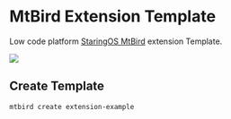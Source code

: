 # MtBird Extension Template

Low code platform [StaringOS MtBird](https://github.com/staringos/mtbird) extension Template.

<img src="https://mtbird-cdn.staringos.com/product/movies/example-mini-2.gif" />

## Create Template

```bash
mtbird create extension-example
```
